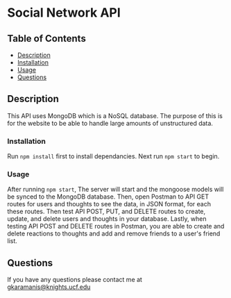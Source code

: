 # Social Network API

## Table of Contents

- [Description](#description)
- [Installation](#installation)
- [Usage](#usage)
- [Questions](#questions)

## Description
This API uses MongoDB which is a NoSQL database. The purpose of this is for the website to be able to handle large amounts of unstructured data.

### Installation
Run `npm install` first to install dependancies. Next run `npm start` to begin.

### Usage
After running `npm start`, The server will start and the mongoose models will be synced to the MongoDB database. Then, open Postman to API GET routes for users and thoughts to see the data, in JSON format, for each these routes. Then test API POST, PUT, and DELETE routes to create, update, and delete users and thoughts in your database. Lastly, when testing API POST and DELETE routes in Postman, you are able to create and delete reactions to thoughts and add and remove friends to a user's friend list.

## Questions
If you have any questions please contact me at [gkaramanis@knights.ucf.edu](mailto:gkaramanis@knights.ucf.edu)
